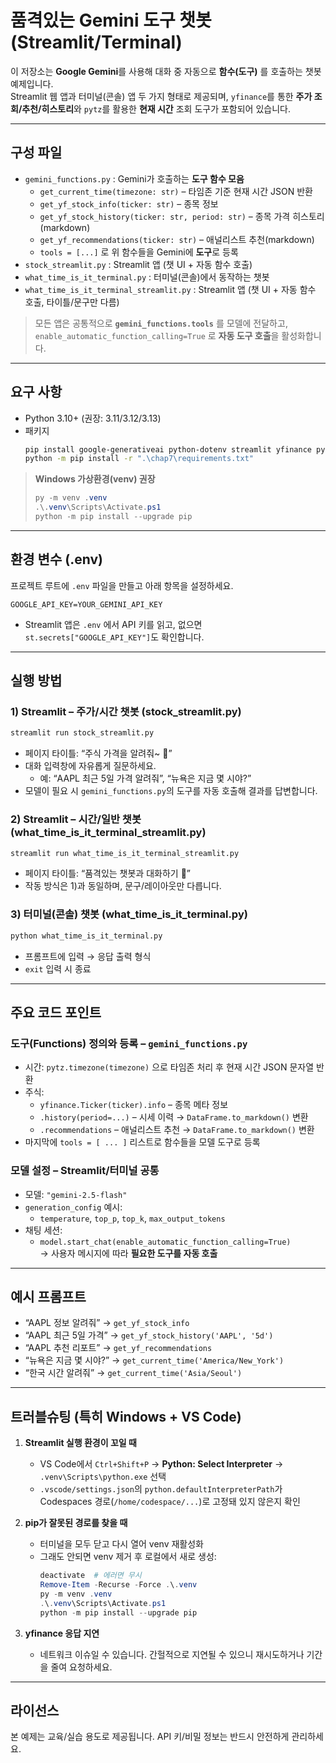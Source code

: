 # 품격있는 Gemini 도구 챗봇 (Streamlit/Terminal)

이 저장소는 **Google Gemini**를 사용해 대화 중 자동으로 **함수(도구)** 를 호출하는 챗봇 예제입니다.  
Streamlit 웹 앱과 터미널(콘솔) 앱 두 가지 형태로 제공되며, `yfinance`를 통한 **주가 조회/추천/히스토리**와 `pytz`를 활용한 **현재 시간** 조회 도구가 포함되어 있습니다.

---

## 구성 파일

- `gemini_functions.py` : Gemini가 호출하는 **도구 함수 모음**
  - `get_current_time(timezone: str)` – 타임존 기준 현재 시간 JSON 반환
  - `get_yf_stock_info(ticker: str)` – 종목 정보
  - `get_yf_stock_history(ticker: str, period: str)` – 종목 가격 히스토리(markdown)
  - `get_yf_recommendations(ticker: str)` – 애널리스트 추천(markdown)
  - `tools = [...]` 로 위 함수들을 Gemini에 **도구**로 등록
- `stock_streamlit.py` : Streamlit 앱 (챗 UI + 자동 함수 호출)
- `what_time_is_it_terminal.py` : 터미널(콘솔)에서 동작하는 챗봇
- `what_time_is_it_terminal_streamlit.py` : Streamlit 앱 (챗 UI + 자동 함수 호출, 타이틀/문구만 다름)

> 모든 앱은 공통적으로 **`gemini_functions.tools`** 를 모델에 전달하고,  
> `enable_automatic_function_calling=True` 로 **자동 도구 호출**을 활성화합니다.

---

## 요구 사항

- Python 3.10+ (권장: 3.11/3.12/3.13)
- 패키지
  ```bash
  pip install google-generativeai python-dotenv streamlit yfinance pytz
  python -m pip install -r ".\chap7\requirements.txt"

  ```

> **Windows 가상환경(venv) 권장**  
> ```powershell
> py -m venv .venv
> .\.venv\Scripts\Activate.ps1
> python -m pip install --upgrade pip
> ```

---

## 환경 변수 (.env)

프로젝트 루트에 `.env` 파일을 만들고 아래 항목을 설정하세요.

```env
GOOGLE_API_KEY=YOUR_GEMINI_API_KEY
```

- Streamlit 앱은 `.env` 에서 API 키를 읽고, 없으면 `st.secrets["GOOGLE_API_KEY"]`도 확인합니다.

---

## 실행 방법

### 1) Streamlit – 주가/시간 챗봇 (stock_streamlit.py)

```bash
streamlit run stock_streamlit.py
```

- 페이지 타이틀: “주식 가격을 알려줘~ 🧐”  
- 대화 입력창에 자유롭게 질문하세요.  
  - 예: “AAPL 최근 5일 가격 알려줘”, “뉴욕은 지금 몇 시야?”  
- 모델이 필요 시 `gemini_functions.py`의 도구를 자동 호출해 결과를 답변합니다.

### 2) Streamlit – 시간/일반 챗봇 (what_time_is_it_terminal_streamlit.py)

```bash
streamlit run what_time_is_it_terminal_streamlit.py
```

- 페이지 타이틀: “품격있는 챗봇과 대화하기 🧐”  
- 작동 방식은 1)과 동일하며, 문구/레이아웃만 다릅니다.

### 3) 터미널(콘솔) 챗봇 (what_time_is_it_terminal.py)

```bash
python what_time_is_it_terminal.py
```

- 프롬프트에 입력 → 응답 출력 형식  
- `exit` 입력 시 종료

---

## 주요 코드 포인트

### 도구(Functions) 정의와 등록 – `gemini_functions.py`

- 시간: `pytz.timezone(timezone)` 으로 타임존 처리 후 현재 시간 JSON 문자열 반환
- 주식:
  - `yfinance.Ticker(ticker).info` – 종목 메타 정보
  - `.history(period=...)` – 시세 이력 → `DataFrame.to_markdown()` 변환
  - `.recommendations` – 애널리스트 추천 → `DataFrame.to_markdown()` 변환
- 마지막에 `tools = [ ... ]` 리스트로 함수들을 모델 도구로 등록

### 모델 설정 – Streamlit/터미널 공통

- 모델: `"gemini-2.5-flash"`
- `generation_config` 예시:
  - `temperature`, `top_p`, `top_k`, `max_output_tokens`
- 채팅 세션:
  - `model.start_chat(enable_automatic_function_calling=True)`  
    → 사용자 메시지에 따라 **필요한 도구를 자동 호출**

---

## 예시 프롬프트

- “AAPL 정보 알려줘” → `get_yf_stock_info`
- “AAPL 최근 5일 가격” → `get_yf_stock_history('AAPL', '5d')`
- “AAPL 추천 리포트” → `get_yf_recommendations`
- “뉴욕은 지금 몇 시야?” → `get_current_time('America/New_York')`
- “한국 시간 알려줘” → `get_current_time('Asia/Seoul')`

---

## 트러블슈팅 (특히 Windows + VS Code)

1. **Streamlit 실행 환경이 꼬일 때**
   - VS Code에서 `Ctrl+Shift+P` → **Python: Select Interpreter** → `.venv\Scripts\python.exe` 선택
   - `.vscode/settings.json`의 `python.defaultInterpreterPath`가 Codespaces 경로(`/home/codespace/...`)로 고정돼 있지 않은지 확인

2. **pip가 잘못된 경로를 찾을 때**
   - 터미널을 모두 닫고 다시 열어 venv 재활성화  
   - 그래도 안되면 venv 제거 후 로컬에서 새로 생성:
     ```powershell
     deactivate  # 에러면 무시
     Remove-Item -Recurse -Force .\.venv
     py -m venv .venv
     .\.venv\Scripts\Activate.ps1
     python -m pip install --upgrade pip
     ```

3. **yfinance 응답 지연**
   - 네트워크 이슈일 수 있습니다. 간헐적으로 지연될 수 있으니 재시도하거나 기간을 줄여 요청하세요.

---

## 라이선스

본 예제는 교육/실습 용도로 제공됩니다. API 키/비밀 정보는 반드시 안전하게 관리하세요.
